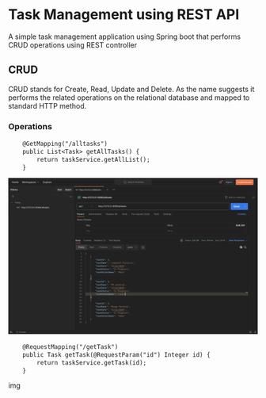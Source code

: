 # Task Management using REST API

A simple task management application using Spring boot that performs CRUD operations using REST controller

## CRUD 
CRUD stands for Create, Read, Update and Delete. As the name suggests it performs the related operations on the relational database and mapped to standard HTTP method.

### Operations
```
    @GetMapping("/alltasks")
    public List<Task> getAllTasks() {
        return taskService.getAllList();
    }
```
![all tasks](https://github.com/ptech12/taskmgmt/blob/master/src/imgs/allTasks.png)


```
    @RequestMapping("/getTask")
    public Task getTask(@RequestParam("id") Integer id) {
        return taskService.getTask(id);
    }
```
img


